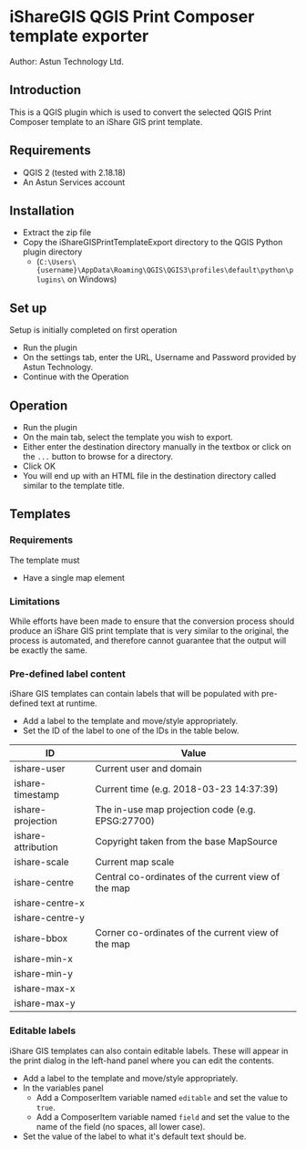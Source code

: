 # iShareGIS QGIS Print Composer template exporter #
Author: Astun Technology Ltd.

## Introduction ##
This is a QGIS plugin which is used to convert the selected QGIS Print Composer template to an iShare GIS print template.
## Requirements ##
* QGIS 2 (tested with 2.18.18)
* An Astun Services account

## Installation ##
* Extract the zip file
* Copy the iShareGISPrintTemplateExport directory to the QGIS Python plugin directory
  * (`C:\Users\{username}\AppData\Roaming\QGIS\QGIS3\profiles\default\python\plugins\` on Windows)

## Set up ##
Setup is initially completed on first operation
* Run the plugin
* On the settings tab, enter the URL, Username and Password provided by Astun Technology.
* Continue with the Operation

## Operation ##
* Run the plugin
* On the main tab, select the template you wish to export.
* Either enter the destination directory manually in the textbox or click on the `...` button to browse for a directory.
* Click OK
* You will end up with an HTML file in the destination directory called similar to the template title.

## Templates ##

### Requirements ###
The template must
* Have a single map element

### Limitations ###
While efforts have been made to ensure that the conversion process should produce an iShare GIS print template that is very similar to the original, the process is automated, and therefore cannot guarantee that the output will be exactly the same.

### Pre-defined label content ###
iShare GIS templates can contain labels that will be populated with pre-defined text at runtime.
* Add a label to the template and move/style appropriately.
* Set the ID of the label to one of the IDs in the table below.

| ID           | Value |
|--------------|-------|
| ishare-user  | Current user and domain |
| ishare-timestamp | Current time (e.g. 2018-03-23 14:37:39) |
| ishare-projection | 	The in-use map projection code (e.g. EPSG:27700) |
| ishare-attribution | 	Copyright taken from the base MapSource |
| ishare-scale | 	Current map scale |
| ishare-centre | 	Central co-ordinates of the current view of the map |
| ishare-centre-x	 | |
| ishare-centre-y	 | |
| ishare-bbox | 	Corner co-ordinates of the current view of the map |
| ishare-min-x	 | |
| ishare-min-y	 | |
| ishare-max-x	 | |
| ishare-max-y	 | |

### Editable labels ###
iShare GIS templates can also contain editable labels. These will appear in the print dialog in the left-hand panel where you can edit the contents.
* Add a label to the template and move/style appropriately.
* In the variables panel
  * Add a ComposerItem variable named ```editable``` and set the value to ```true```.
  * Add a ComposerItem variable named ```field``` and set the value to the name of the field (no spaces, all lower case).
* Set the value of the label to what it's default text should be.
